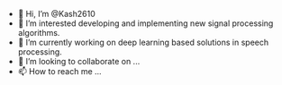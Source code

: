 - 👋 Hi, I’m @Kash2610
- 👀 I’m interested developing and implementing new signal processing algorithms. 
- 🌱 I’m currently working on deep learning based solutions in speech processing. 
- 💞️ I’m looking to collaborate on ...
- 📫 How to reach me ...

<!---
Kash2610/Kash2610 is a ✨ special ✨ repository because its `README.md` (this file) appears on your GitHub profile.
You can click the Preview link to take a look at your changes.
--->
